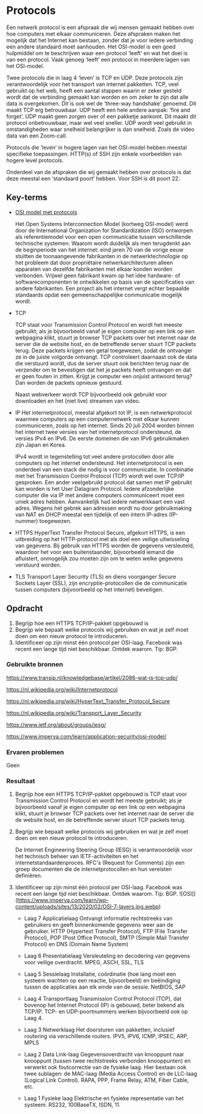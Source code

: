 # Protocols

Een netwerk protocol is een afspraak die wij mensen gemaakt hebben over hoe computers met elkaar communiceren. Deze afspraken maken het mogelijk dat het Internet kan bestaan, zonder dat je voor iedere verbinding een andere standaard moet aanhouden.
Het OSI-model is een goed hulpmiddel om te beschrijven waar een protocol ‘leeft’ en wat het doel is van een protocol. Vaak genoeg ‘leeft’ een protocol in meerdere lagen van het OSI-model.

Twee protocols die in laag 4 ‘leven’ is TCP en UDP. Deze protocols zijn verantwoordelijk voor het transport van internet pakketten. 
TCP, veel gebruikt op het web, heeft een aantal stappen waarin er zeker gesteld wordt dat de verbinding gemaakt kan worden en om zeker te zijn dat alle data is overgekomen. Dit is ook wel de ‘three-way handshake’ genoemd. Dit maakt TCP erg betrouwbaar.
UDP heeft een hele andere aanpak: ‘fire and forget’. UDP maakt geen zorgen over of een pakketje aankomt. Dit maakt dit protocol onbetrouwbaar, maar wel veel sneller. UDP wordt veel gebruikt in omstandigheden waar snelheid belangrijker is dan snelheid. Zoals de video data van een Zoom-call.

Protocols die ‘leven’ in hogere lagen van het OSI-model hebben meestal specifieke toepassingen. HTTP(s) of SSH zijn enkele voorbeelden van hogere level protocols.

Onderdeel van de afspraken die wij gemaakt hebben over protocols is dat deze meestal een ‘standaard poort’ hebben. Voor SSH is dit poort 22.

## Key-terms

- [OSI model met protocols](https://www.strato.nl/server/wat-is-het-osi-model/)

    Het Open Systems Interconnection Model (kortweg OSI-model) werd door de International Organization for Standardization (ISO) ontworpen als referentiemodel voor een open communicatie tussen verschillende technische systemen. Waarom wordt duidelijk als men terugdenkt aan de beginperiode van het internet: eind jaren 70 van de vorige eeuw stuitten de toonaangevende fabrikanten in de netwerktechnologie op het probleem dat door propriëtaire netwerkarchitecturen alleen apparaten van dezelfde fabrikanten met elkaar konden worden verbonden. Vrijwel geen fabrikant kwam op het idee hardware- of softwarecomponenten te ontwikkelen op basis van de specificaties van andere fabrikanten. Een project als het internet vergt echter bepaalde standaards opdat een gemeenschappelijke communicatie mogelijk wordt.

- TCP

    TCP staat voor Transmission Control Protocol en wordt het meeste gebruikt; als je bijvoorbeeld vanaf je eigen computer op een link op een webpagina klikt, stuurt je browser TCP packets over het internet naar de server die de website host, en de betreffende server stuurt TCP packets terug. Deze packets krijgen een getal toegewezen, zodat de ontvanger ze in de juiste volgorde ontvangt. TCP controleert daarnaast ook de data die verstuurd wordt, dus de server stuurt ook berichten terug naar de verzender om te bevestigen dat het je packets heeft ontvangen en dat er geen fouten in zitten. Krijgt je computer een onjuist antwoord terug? Dan worden de packets opnieuw gestuurd.

    Naast webverkeer wordt TCP bijvoorbeeld ook gebruikt voor downloaden en het (niet live) streamen van video.



- IP
    Het internetprotocol, meestal afgekort tot IP, is een netwerkprotocol waarmee computers op een computernetwerk met elkaar kunnen communiceren, zoals op het internet. Sinds 20 juli 2004 worden binnen het internet twee versies van het internetprotocol ondersteund, de versies IPv4 en IPv6. De eerste domeinen die van IPv6 gebruikmaken zijn Japan en Korea.

    IPv4 wordt in tegenstelling tot veel andere protocollen door alle computers op het internet ondersteund. Het internetprotocol is een onderdeel van een stack die nodig is voor communicatie. In combinatie met het Transmission Control Protocol (TCP) wordt wel over TCP/IP gesproken. Een ander veelgebruikt protocol dat samen met IP gebruikt kan worden is het User Datagram Protocol. Iedere afzonderlijke computer die via IP met andere computers communiceert moet een uniek adres hebben. Aanvankelijk had iedere netwerkkaart een vast adres. Wegens het gebrek aan adressen wordt nu door gebruikmaking van NAT en DHCP meestal een tijdelijk of een intern IP-adres (IP-nummer) toegewezen.

- HTTPS
    HyperText Transfer Protocol Secure, afgekort HTTPS, is een uitbreiding op het HTTP-protocol met als doel een veilige uitwisseling van gegevens. Bij gebruik van HTTPS worden de gegevens versleuteld, waardoor het voor een buitenstaander, bijvoorbeeld iemand die afluistert, onmogelijk zou moeten zijn om te weten welke gegevens verstuurd worden.

- TLS
    Transport Layer Security (TLS) en diens voorganger Secure Sockets Layer (SSL), zijn encryptie-protocollen die de communicatie tussen computers (bijvoorbeeld op het internet) beveiligen.

## Opdracht

1. Begrijp hoe een HTTPS TCP/IP-pakket opgebouwd is
2. Begrijp wie bepaalt welke protocols wij gebruiken en wat je zelf moet doen om een  nieuw protocol te introduceren.
3. Identificeer op zijn minst één protocol per OSI-laag.
Facebook was recent een lange tijd niet beschikbaar. Ontdek waarom. Tip: BGP.

### Gebruikte bronnen

<https://www.transip.nl/knowledgebase/artikel/2086-wat-is-tcp-udp/>

<https://nl.wikipedia.org/wiki/Internetprotocol>

<https://nl.wikipedia.org/wiki/HyperText_Transfer_Protocol_Secure>

<https://nl.wikipedia.org/wiki/Transport_Layer_Security>

<https://www.ietf.org/about/groups/iesg/>

<https://www.imperva.com/learn/application-security/osi-model/>

### Ervaren problemen

Geen

### Resultaat

1. Begrijp hoe een HTTPS TCP/IP-pakket opgebouwd is
    TCP staat voor Transmission Control Protocol en wordt het meeste gebruikt; als je bijvoorbeeld vanaf je eigen computer op een link op een webpagina klikt, stuurt je browser TCP packets over het internet naar de server die de website host, en de betreffende server stuurt TCP packets terug.

2. Begrijp wie bepaalt welke protocols wij gebruiken en wat je zelf moet doen om een nieuw protocol te introduceren.

    De Internet Engineering Steering Group (IESG) is verantwoordelijk voor het technisch beheer van IETF-activiteiten en het internetstandaardenproces. RFC's (Request for Comments) zijn een groep documenten die de internetprotocollen en hun vereisten definiëren.
    
3. Identificeer op zijn minst één protocol per OSI-laag.
Facebook was recent een lange tijd niet beschikbaar. Ontdek waarom. Tip: BGP.
    ![OSI]](https://www.imperva.com/learn/wp-content/uploads/sites/13/2020/02/OSI-7-layers.jpg.webp)

    - Laag 7 Applicatielaag
         Ontvangt informatie rechtstreeks van gebruikers en geeft binnenkomende gegevens weer aan de gebruiker.
         HTTP (Hypertext Transfer Protocol), FTP (File Transfer Protocol), POP (Post Office Protocol), SMTP (Simple Mail Transfer Protocol) en DNS (Domain Name System)

    - Laag 6 Presentatielaag
         Versleuteling en decodering van gegevens voor veilige overdracht. MPEG, ASCH, SSL, TLS

    - Laag 5 Sessielaag
         Installatie, coördinatie (hoe lang moet een systeem wachten op een reactie, bijvoorbeeld) en beëindiging tussen de applicaties aan elk einde van de sessie. NetBIOS, SAP

    - Laag 4 Transportlaag
         Transmission Control Protocol (TCP), dat bovenop het Internet Protocol (IP) is gebouwd, beter bekend als TCP/IP. TCP- en UDP-poortnummers werken bijvoorbeeld ook op Laag 4.

    - Laag 3 Netwerklaag
         Het doorsturen van pakketten, inclusief routering via verschillende routers. IPV5, IPV6, ICMP, IPSEC, ARP, MPLS

    - Laag 2 Data Link-laag
         Gegevensoverdracht van knooppunt naar knooppunt (tussen twee rechtstreeks verbonden knooppunten) en verwerkt ook foutcorrectie van de fysieke laag. Hier bestaan ook twee sublagen: de MAC-laag (Media Access Control) en de LLC-laag (Logical Link Control). RAPA, PPP, Frame Relay, ATM, Fiber Cable, etc.

    - Laag 1 Fysieke laag
         Elektrische en fysieke representatie van het systeem. RS232, 100BaseTX, ISDN, 11.
